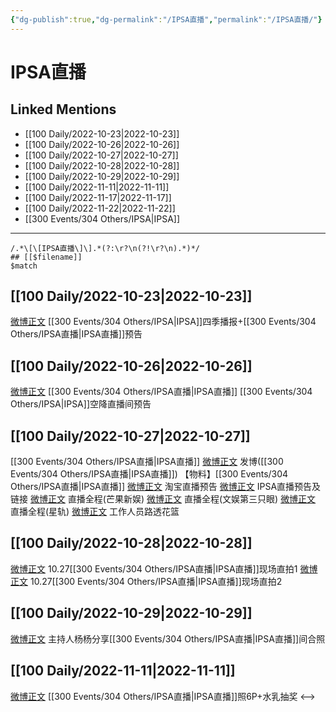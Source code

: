 ```yaml
---
{"dg-publish":true,"dg-permalink":"/IPSA直播","permalink":"/IPSA直播/"}
---
```


# IPSA直播

## Linked Mentions
- [[100 Daily/2022-10-23\|2022-10-23]]
- [[100 Daily/2022-10-26\|2022-10-26]]
- [[100 Daily/2022-10-27\|2022-10-27]]
- [[100 Daily/2022-10-28\|2022-10-28]]
- [[100 Daily/2022-10-29\|2022-10-29]]
- [[100 Daily/2022-11-11\|2022-11-11]]
- [[100 Daily/2022-11-17\|2022-11-17]]
- [[100 Daily/2022-11-22\|2022-11-22]]
- [[300 Events/304 Others/IPSA\|IPSA]]


---

```expander
/.*\[\[IPSA直播\]\].*(?:\r?\n(?!\r?\n).*)*/
## [[$filename]]
$match
```
## [[100 Daily/2022-10-23\|2022-10-23]]

[微博正文](http://weibo.com/1851789841/MbBT6AZhe) [[300 Events/304 Others/IPSA\|IPSA]]四季播报+[[300 Events/304 Others/IPSA直播\|IPSA直播]]预告

## [[100 Daily/2022-10-26\|2022-10-26]]

[微博正文](http://weibo.com/1851789841/Mc4b1F7VW) [[300 Events/304 Others/IPSA直播\|IPSA直播]] [[300 Events/304 Others/IPSA\|IPSA]]空降直播间预告

## [[100 Daily/2022-10-27\|2022-10-27]]

[[300 Events/304 Others/IPSA直播\|IPSA直播]]
[微博正文](http://weibo.com/1736988591/Mce0Lwa2J) 发博([[300 Events/304 Others/IPSA直播\|IPSA直播]])
【物料】[[300 Events/304 Others/IPSA直播\|IPSA直播]]
[微博正文](http://weibo.com/5887304985/Mc7kcDsP2) 淘宝直播预告
[微博正文](http://weibo.com/1851789841/Mcdq1froY) IPSA直播预告及链接
[微博正文](http://weibo.com/1591169702/MchYHa7B7) 直播全程(芒果新娱)
[微博正文](http://weibo.com/1371117067/MchZJjz7F) 直播全程(文娱第三只眼)
[微博正文](https://m.weibo.cn/6466290670/4829326703334723) 直播全程(星轨)
[微博正文](https://m.weibo.cn/1749072691/4829308101854615) 工作人员路透花篮

## [[100 Daily/2022-10-28\|2022-10-28]]

[微博正文](http://weibo.com/6513304603/McmPgnv7l) 10.27[[300 Events/304 Others/IPSA直播\|IPSA直播]]现场直拍1
[微博正文](http://weibo.com/7633014126/McqvSciFc) 10.27[[300 Events/304 Others/IPSA直播\|IPSA直播]]现场直拍2

## [[100 Daily/2022-10-29\|2022-10-29]]

[微博正文](http://weibo.com/1645425130/MczYc1ydO) 主持人杨杨分享[[300 Events/304 Others/IPSA直播\|IPSA直播]]间合照

## [[100 Daily/2022-11-11\|2022-11-11]]

[微博正文](http://weibo.com/1851789841/MeyTHaZfl) [[300 Events/304 Others/IPSA直播\|IPSA直播]]照6P+水乳抽奖
<-->
